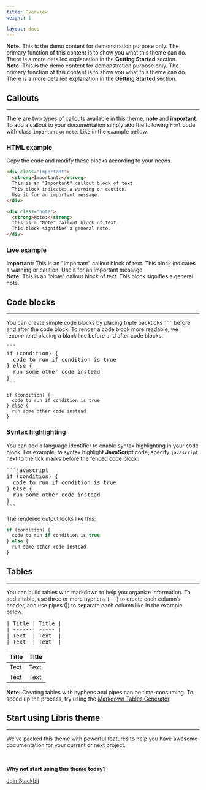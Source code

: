 ```yaml
---
title: Overview
weight: 1

layout: docs
---
```


<div class="note">
  <strong>Note.</strong> 
  This is the demo content for demonstration purpose only. The primary function of this content is to show you what this theme can do. There is a more detailed explanation in the <strong>Getting Started</strong> section.
</div>

<div class="note">
  <strong>Note.</strong> 
  This is the demo content for demonstration purpose only. The primary function of this content is to show you what this theme can do. There is a more detailed explanation in the <strong>Getting Started </strong> section.
</div>



## Callouts

<hr>

There are two types of callouts available in this theme, **note** and **important**. To add a callout to your documentation simply add the following `html` code with class `important` or `note`. Like in the example bellow. 

### HTML example

Copy the code and modify these blocks according to your needs.

```html
<div class="important">
  <strong>Important:</strong> 
  This is an "Important" callout block of text.
  This block indicates a warning or caution. 
  Use it for an important message. 
</div>
```

```html
<div class="note">
  <strong>Note:</strong> 
  This is a "Note" callout block of text. 
  This block signifies a general note.
</div>
```
### Live example

<div class="important">
  <strong>Important:</strong> 
  This is an "Important" callout block of text. 
  This block indicates a warning or caution.
  Use it for an important message. 
</div>

<div class="note">
  <strong>Note:</strong> 
  This is an "Note" callout block of text. 
  This block signifies a general note.
</div>

## Code blocks

<hr>

You can create simple code blocks by placing triple backticks <code>```</code> before and after the code block. To render a code block more readable, we recommend placing a blank line before and after code blocks.

<pre>```
if (condition) {
  code to run if condition is true
} else {
  run some other code instead
}
```
</pre>

```
if (condition) {
  code to run if condition is true
} else {
  run some other code instead
}
```

### Syntax highlighting

You can add a language identifier to enable syntax highlighting in your code block. For example, to syntax highlight **JavaScript** code, specify `javascript` next to the tick marks before the fenced code block:

<pre>
```javascript
if (condition) {
  code to run if condition is true
} else {
  run some other code instead
}
```
</pre>

The rendered output looks like this:

```javascript
if (condition) {
  code to run if condition is true
} else {
  run some other code instead
}
```

## Tables

<hr>

You can build tables with markdown to help you organize information. To add a table, use three or more hyphens (---) to create each column’s header, and use pipes (|) to separate each column like in the example below.

<pre>
| Title | Title |
| ------| ----- |
| Text  | Text  |
| Text  | Text  |
</pre>

| Title | Title |
| ------| ----- |
| Text  | Text  |
| Text  | Text  |

<div class="note">
  <strong>Note:</strong> 
  Creating tables with hyphens and pipes can be time-consuming. To speed up the process, try using the <a href="http://www.tablesgenerator.com/markdown_tables" >Markdown Tables Generator</a>.
</div>

## Start using Libris theme

<hr>

We’ve packed this theme with powerful features to help you have awesome documentation for your current or next project.

<br>

**Why not start using this theme today?**

<a href="https://www.stackbit.com/" class="button">Join Stackbit</a>
